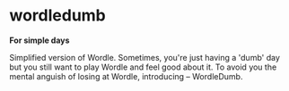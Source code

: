 # wordledumb

**For simple days**

Simplified version of Wordle. Sometimes, you're just having a 'dumb' day but you still want to play Wordle and feel good about it. To avoid you the mental anguish of losing at Wordle, introducing – WordleDumb.
